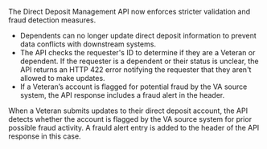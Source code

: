 The Direct Deposit Management API now enforces stricter validation and fraud detection measures.

- Dependents can no longer update direct deposit information to prevent data conflicts with downstream systems.
- The API checks the requester's ID to determine if they are a Veteran or dependent. If the requester is a dependent or their status is unclear, the API returns an HTTP 422 error notifying the requester that they aren't allowed to make updates.
- If a Veteran’s account is flagged for potential fraud by the VA source system, the API response includes a fraud alert in the header.

When a Veteran submits updates to their direct deposit account, the API detects whether the account is flagged by the VA source system for prior possible fraud activity. A frauld alert entry is added to the header of the API response in this case.  
